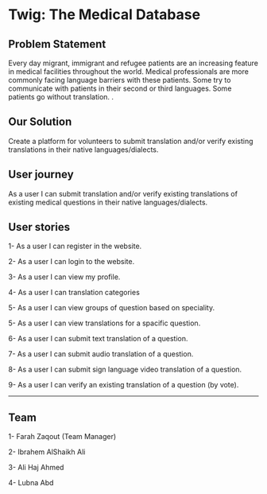 # Twig: The Medical Database

## Problem Statement

Every day migrant, immigrant and refugee patients are an increasing feature in medical facilities throughout the world. Medical professionals are more commonly facing language barriers with these patients. Some try to communicate with patients in their second or third languages. Some patients go without translation. .


## Our Solution
Create a platform for volunteers to submit translation and/or verify existing translations in their native languages/dialects.


## User journey
As a user I can submit translation and/or verify existing translations of existing medical questions in their native languages/dialects.


## User stories
1- As a user I can register in the website.

2- As a user I can login to the website.

3- As a user I can view my profile.

4- As a user I can translation categories

5- As a user I can view groups of question based on speciality.

5- As a user I can view translations for a spacific question.

6- As a user I can submit text translation of a question.

7- As a user I can submit audio translation of a question.

8- As a user I can submit sign language video translation of a question.

9- As a user I can verify an existing translation of a question (by vote).


------
## Team 

1- Farah Zaqout (Team Manager)

2- Ibrahem AlShaikh Ali

3- Ali Haj Ahmed

4- Lubna Abd
